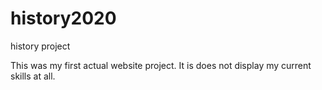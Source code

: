 # history2020
history project

This was my first actual website project.  It is does not display my current skills at all.
